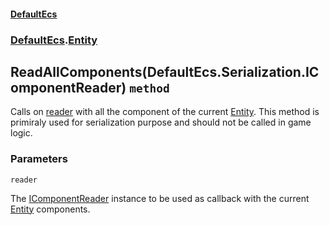 #### [DefaultEcs](./DefaultEcs.md 'DefaultEcs')
### [DefaultEcs](./DefaultEcs.md#DefaultEcs 'DefaultEcs').[Entity](./DefaultEcs-Entity.md 'DefaultEcs.Entity')
## ReadAllComponents(DefaultEcs.Serialization.IComponentReader) `method`
Calls on [reader](#DefaultEcs-Entity-ReadAllComponents(DefaultEcs-Serialization-IComponentReader)-reader 'DefaultEcs.Entity.ReadAllComponents(DefaultEcs.Serialization.IComponentReader).reader') with all the component of the current [Entity](./DefaultEcs-Entity.md 'DefaultEcs.Entity').
This method is primiraly used for serialization purpose and should not be called in game logic.
### Parameters

<a name='DefaultEcs-Entity-ReadAllComponents(DefaultEcs-Serialization-IComponentReader)-reader'></a>
`reader`

The [IComponentReader](./DefaultEcs-Serialization-IComponentReader.md 'DefaultEcs.Serialization.IComponentReader') instance to be used as callback with the current [Entity](./DefaultEcs-Entity.md 'DefaultEcs.Entity') components.
